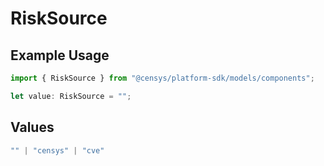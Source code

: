 # RiskSource

## Example Usage

```typescript
import { RiskSource } from "@censys/platform-sdk/models/components";

let value: RiskSource = "";
```

## Values

```typescript
"" | "censys" | "cve"
```